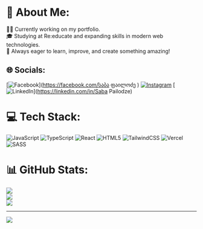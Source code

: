 # 💫 About Me:
👨‍💻 Currently working on my portfolio.<br>🎓 Studying at Re:educate and expanding skills in modern web technologies.<br>🚀 Always eager to learn, improve, and create something amazing!


## 🌐 Socials:
[![Facebook](https://img.shields.io/badge/Facebook-%231877F2.svg?logo=Facebook&logoColor=white)](https://facebook.com/საბა ფაილოძე ) [![Instagram](https://img.shields.io/badge/Instagram-%23E4405F.svg?logo=Instagram&logoColor=white)](https://instagram.com/pailodze_saba) [![LinkedIn](https://img.shields.io/badge/LinkedIn-%230077B5.svg?logo=linkedin&logoColor=white)](https://linkedin.com/in/Saba Pailodze) 

# 💻 Tech Stack:
![JavaScript](https://img.shields.io/badge/javascript-%23323330.svg?style=for-the-badge&logo=javascript&logoColor=%23F7DF1E) ![TypeScript](https://img.shields.io/badge/typescript-%23007ACC.svg?style=for-the-badge&logo=typescript&logoColor=white) ![React](https://img.shields.io/badge/react-%2320232a.svg?style=for-the-badge&logo=react&logoColor=%2361DAFB) ![HTML5](https://img.shields.io/badge/html5-%23E34F26.svg?style=for-the-badge&logo=html5&logoColor=white) ![TailwindCSS](https://img.shields.io/badge/tailwindcss-%2338B2AC.svg?style=for-the-badge&logo=tailwind-css&logoColor=white) ![Vercel](https://img.shields.io/badge/vercel-%23000000.svg?style=for-the-badge&logo=vercel&logoColor=white) ![SASS](https://img.shields.io/badge/SASS-hotpink.svg?style=for-the-badge&logo=SASS&logoColor=white)
# 📊 GitHub Stats:
![](https://github-readme-stats.vercel.app/api?username=SabaPailcodeze&theme=dark&hide_border=false&include_all_commits=false&count_private=false)<br/>
![](https://github-readme-streak-stats.herokuapp.com/?user=SabaPailcodeze&theme=dark&hide_border=false)<br/>
![](https://github-readme-stats.vercel.app/api/top-langs/?username=SabaPailcodeze&theme=dark&hide_border=false&include_all_commits=false&count_private=false&layout=compact)

---
[![](https://visitcount.itsvg.in/api?id=SabaPailcodeze&icon=0&color=0)](https://visitcount.itsvg.in)

<!-- Proudly created with GPRM ( https://gprm.itsvg.in ) -->
